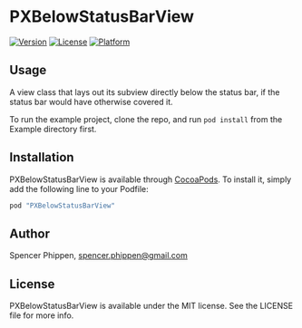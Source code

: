 # PXBelowStatusBarView

[![Version](https://img.shields.io/cocoapods/v/PXBelowStatusBarView.svg?style=flat)](http://cocoapods.org/pods/PXBelowStatusBarView)
[![License](https://img.shields.io/cocoapods/l/PXBelowStatusBarView.svg?style=flat)](http://cocoapods.org/pods/PXBelowStatusBarView)
[![Platform](https://img.shields.io/cocoapods/p/PXBelowStatusBarView.svg?style=flat)](http://cocoapods.org/pods/PXBelowStatusBarView)

## Usage

A view class that lays out its subview directly below the status bar, if the status bar would have otherwise covered it.

To run the example project, clone the repo, and run `pod install` from the Example directory first.

## Installation

PXBelowStatusBarView is available through [CocoaPods](http://cocoapods.org). To install
it, simply add the following line to your Podfile:

```ruby
pod "PXBelowStatusBarView"
```

## Author

Spencer Phippen, spencer.phippen@gmail.com

## License

PXBelowStatusBarView is available under the MIT license. See the LICENSE file for more info.
